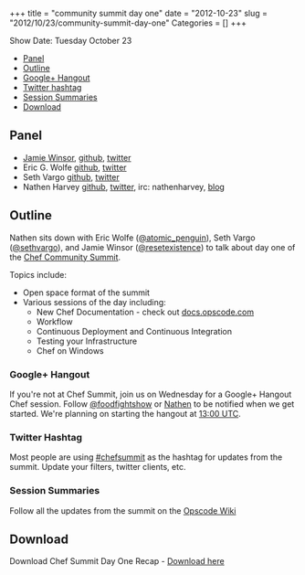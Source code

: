 +++
title = "community summit day one"
date = "2012-10-23"
slug = "2012/10/23/community-summit-day-one"
Categories = []
+++

Show Date:  Tuesday October 23

* [Panel](http://foodfightshow.org/2012/10/community-summit-day-one.html#panel)
* [Outline](http://foodfightshow.org/2012/10/community-summit-day-one.html#outline)
* [Google+ Hangout](http://foodfightshow.org/2012/10/community-summit-day-one.html#hangout)
* [Twitter hashtag](http://foodfightshow.org/2012/10/community-summit-day-one.html#hashtag)
* [Session Summaries](http://foodfightshow.org/2012/10/community-summit-day-one.html#summaries)
* [Download](http://traffic.libsyn.com/foodfight/Chef-Community-Summit-Day-1.mp3)

<!-- more -->

Panel<a name="panel"></a>
-----

* [Jamie Winsor](http://vialstudios.com/), [github](https://github.com/reset), [twitter](https://twitter.com/resetexistence)
* Eric G. Wolfe [github](http://github.com/atomic-penguin), [twitter](https://twitter.com/#%21/atomic_penguin)
* Seth Vargo [github](http://github.com/sethvargo), [twitter](https://twitter.com/sethvargo)
* Nathen Harvey [github](http://github.com/nathenharvey), [twitter](http://twitter.com/nathenharvey), irc: nathenharvey, [blog](http://nathenharvey.com)

Outline<a name="outline"></a>
-----

Nathen sits down with Eric Wolfe ([@atomic_penguin](https://twitter.com/atomic_penguin)), Seth Vargo ([@sethvargo](http://twitter.com/sethvargo)), and Jamie Winsor ([@resetexistence](https://twitter.com/resetexistence)) to talk about day one of the [Chef Community Summit](http://wiki.opscode.com/display/chef/Opscode+Community+Summit+2).

Topics include:

* Open space format of the summit
* Various sessions of the day including:
  * New Chef Documentation - check out [docs.opscode.com](http://docs.opscode.com)
  * Workflow
  * Continuous Deployment and Continuous Integration
  * Testing your Infrastructure
  * Chef on Windows

### Google+ Hangout<a name="hangout"></a>

If you're not at Chef Summit, join us on Wednesday for a Google+ Hangout Chef session.  Follow [@foodfightshow](https://twitter.com/foodfightshow) or [Nathen](https://twitter.com/nathenharvey) to be notified when we get started.  We're planning on starting the hangout at [13:00 UTC](http://www.timeanddate.com/worldclock/fixedtime.html?iso=20121024T1300).

### Twitter Hashtag<a name="hashtag"></a>

Most people are using [#chefsummit](https://twitter.com/search/realtime?q=%23chefsummit&src=hash) as the hashtag for updates from the summit.  Update your filters, twitter clients, etc.

### Session Summaries<a name="summaries"></a>

Follow all the updates from the summit on the [Opscode Wiki](http://wiki.opscode.com/display/chef/Opscode+Community+Summit+2)

Download
--------

Download Chef Summit Day One Recap - [Download here](http://traffic.libsyn.com/foodfight/Chef-Community-Summit-Day-1.mp3)
